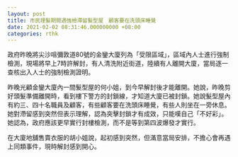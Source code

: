 ```yaml
---
layout: post
title: 市民理髮期間遇強檢滯留髮型屋　顧客要在洗頭床睡覺
date: 2021-02-02 08:31:46.000000000 +08:00
categories: rthk
---
```


政府昨晚將尖沙咀彌敦道80號的金鑾大廈列為「受限區域」，區域內人士進行強制檢測，現場將早上7時許解封，有人清洗附近街道，陸續有人離開大廈，當局逐一查核出入人士的強制檢測證明。

昨晚光顧金鑾大廈內一間髮型屋的何小姐，到今早解封後才能離開。她說，昨晚剪好頭髮準備離開時，看到樓下警方的封鎖線，才知道大廈已被封鎖。她說髮型屋內有約三、四十名職員及顧客，有些顧客要在洗頭床睡覺，有些人則坐在一旁休息。她對滯留感到突然但表示理解，認為突擊封鎖才有成效，只能嘆自己「不好彩」。她認為，政府應該更早實行封樓檢測，而不是等到第四波爆發才實行。

在大廈地舖售賣衣服的胡小姐說，起初感到突然，但滿意當局安排，不擔心會再遇上同類事件，現時解封感到開心。
